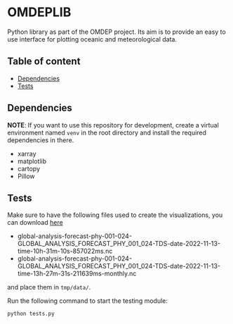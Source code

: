 # OMDEPLIB

Python library as part of the OMDEP project. Its aim is to provide an
easy to use interface for plotting oceanic and meteorological data.

## Table of content

- [Dependencies](#dependencies)
- [Tests](#tests)

## Dependencies

**NOTE**: If you want to use this repository for development,
create a virtual environment named `venv` in the root directory
and install the required dependencies in there.

- xarray
- matplotlib
- cartopy
- Pillow

## Tests

Make sure to have the following files used to create the visualizations, you can download [here](https://drive.google.com/drive/folders/1TTOIBGoP5B0xvj9gcYnuUWBYy3rgmuCx?usp=share_link)

- global-analysis-forecast-phy-001-024-GLOBAL_ANALYSIS_FORECAST_PHY_001_024-TDS-date-2022-11-13-time-10h-31m-10s-857022ms.nc
- global-analysis-forecast-phy-001-024-GLOBAL_ANALYSIS_FORECAST_PHY_001_024-TDS-date-2022-11-13-time-13h-27m-31s-211639ms-monthly.nc

and place them in `tmp/data/`.

Run the following command to start the testing module:

``` sh
python tests.py
```